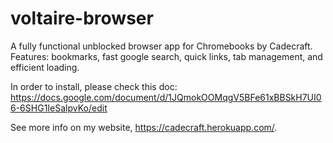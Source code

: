# voltaire-browser
A fully functional unblocked browser app for Chromebooks by Cadecraft. Features: bookmarks, fast google search, quick links, tab management, and efficient loading.

In order to install, please check this doc: https://docs.google.com/document/d/1JQmokOOMqgV5BFe61xBBSkH7UI06-6SHG1IeSalpvKo/edit

See more info on my website, https://cadecraft.herokuapp.com/.